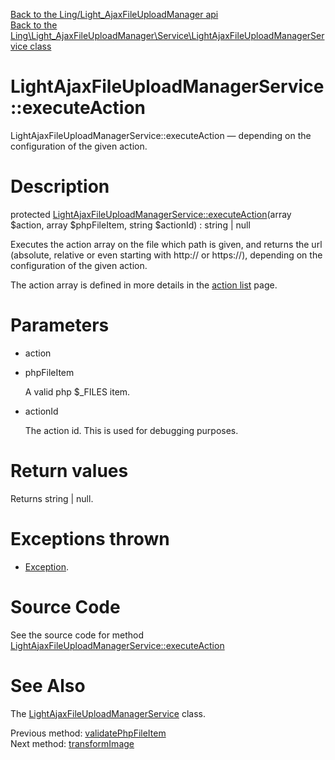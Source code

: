 [Back to the Ling/Light_AjaxFileUploadManager api](https://github.com/lingtalfi/Light_AjaxFileUploadManager/blob/master/doc/api/Ling/Light_AjaxFileUploadManager.md)<br>
[Back to the Ling\Light_AjaxFileUploadManager\Service\LightAjaxFileUploadManagerService class](https://github.com/lingtalfi/Light_AjaxFileUploadManager/blob/master/doc/api/Ling/Light_AjaxFileUploadManager/Service/LightAjaxFileUploadManagerService.md)


LightAjaxFileUploadManagerService::executeAction
================



LightAjaxFileUploadManagerService::executeAction — depending on the configuration of the given action.




Description
================


protected [LightAjaxFileUploadManagerService::executeAction](https://github.com/lingtalfi/Light_AjaxFileUploadManager/blob/master/doc/api/Ling/Light_AjaxFileUploadManager/Service/LightAjaxFileUploadManagerService/executeAction.md)(array $action, array $phpFileItem, string $actionId) : string | null




Executes the action array on the file which path is given,
and returns the url (absolute, relative or even starting with http:// or https://),
depending on the configuration of the given action.

The action array is defined in more details in the [action list](https://github.com/lingtalfi/Light_AjaxFileUploadManager/blob/master/doc/pages/action-list.md) page.




Parameters
================


- action

    

- phpFileItem

    A valid php $_FILES item.

- actionId

    The action id. This is used for debugging purposes.


Return values
================

Returns string | null.


Exceptions thrown
================

- [Exception](http://php.net/manual/en/class.exception.php).&nbsp;







Source Code
===========
See the source code for method [LightAjaxFileUploadManagerService::executeAction](https://github.com/lingtalfi/Light_AjaxFileUploadManager/blob/master/Service/LightAjaxFileUploadManagerService.php#L363-L559)


See Also
================

The [LightAjaxFileUploadManagerService](https://github.com/lingtalfi/Light_AjaxFileUploadManager/blob/master/doc/api/Ling/Light_AjaxFileUploadManager/Service/LightAjaxFileUploadManagerService.md) class.

Previous method: [validatePhpFileItem](https://github.com/lingtalfi/Light_AjaxFileUploadManager/blob/master/doc/api/Ling/Light_AjaxFileUploadManager/Service/LightAjaxFileUploadManagerService/validatePhpFileItem.md)<br>Next method: [transformImage](https://github.com/lingtalfi/Light_AjaxFileUploadManager/blob/master/doc/api/Ling/Light_AjaxFileUploadManager/Service/LightAjaxFileUploadManagerService/transformImage.md)<br>

